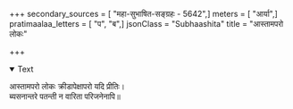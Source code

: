 +++
secondary_sources = [ "महा-सुभाषित-सङ्ग्रहः - 5642",]
meters = [ "आर्या",]
pratimaalaa_letters = [ "प", "ब",]
jsonClass = "Subhaashita"
title = "आस्तामपरो लोकः"

+++

<details open><summary>Text</summary>

आस्तामपरो लोकः क्रीडापेक्षापरो यदि प्रीतिः।  
ब्यसनान्तरे पतन्ती न वारिता परिजनेनापि॥
</details>
